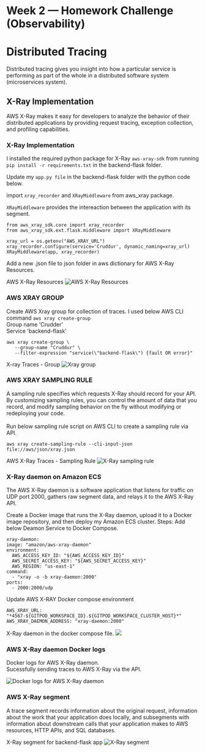 # Week 2 — Homework Challenge (Observability)
# Distributed Tracing
Distributed tracing gives you insight into how a particular service is performing as part of the whole in a distributed software system (microservices system).<br>

## X-Ray Implementation

AWS X-Ray makes it easy for developers to analyze the behavior of their distributed applications by providing request tracing, exception collection, and profiling capabilities.

### X-Ray Implementation
I installed the required python package for X-Ray ``` aws-xray-sdk ``` from running 
``` pip install -r requirements.txt ``` in the backend-flask folder. <br>

Update my ``` app.py file ``` in the backend-flask folder with the python code below. <br>

import ```xray_recorder``` and ```XRayMiddleware``` from aws_xray package.

```XRayMiddleware``` provides the intereaction between the application with its segment.

    from aws_xray_sdk.core import xray_recorder
    from aws_xray_sdk.ext.flask.middleware import XRayMiddleware
   
    xray_url = os.getenv("AWS_XRAY_URL")
    xray_recorder.configure(service='Cruddur', dynamic_naming=xray_url)
    XRayMiddleware(app, xray_recorder)
    
Add a new .json file to json folder in aws dictionary for AWS X-Ray Resources.

AWS X-Ray Resources
![AWS X-Ray Resources](week_2_assets/xray_json.png) <br>

### AWS XRAY GROUP

Create AWS Xray group for collection of traces. I used below AWS CLI command ```aws xray create-group``` <br>
Group name 'Crudder' <br>
Service 'backend-flask' <br>

    aws xray create-group \
       --group-name "Cruddur" \
       --filter-expression "service(\"backend-flask\") {fault OR error}"

X-ray Traces - Group
![Xray group](week_2_assets/x-ray%20group.PNG)

### AWS XRAY SAMPLING RULE

A sampling rule specifies which requests X-Ray should record for your API. By customizing sampling rules, you can control the amount of data that you record, and modify sampling behavior on the fly without modifying or redeploying your code.<br>
<br>
Run below sampling rule script on AWS CLI to create a sampling rule via API.

    aws xray create-sampling-rule --cli-input-json file://aws/json/xray.json

AWS X-Ray Traces - Sampling Rule
![X-Ray sampling rule](week_2_assets/sampling%20rule.PNG)

### X-Ray daemon on Amazon ECS
The AWS X-Ray daemon is a software application that listens for traffic on UDP port 2000, gathers raw segment data, and relays it to the AWS X-Ray API.<br>

Create a Docker image that runs the X-Ray daemon, upload it to a Docker image repository, and then deploy my Amazon ECS cluster.
Steps:
Add below Deamon Service to Docker Compose.

    xray-daemon:
    image: "amazon/aws-xray-daemon"
    environment:
      AWS_ACCESS_KEY_ID: "${AWS_ACCESS_KEY_ID}"
      AWS_SECRET_ACCESS_KEY: "${AWS_SECRET_ACCESS_KEY}"
      AWS_REGION: "us-east-1"
    command:
      - "xray -o -b xray-daemon:2000"
    ports:
      - 2000:2000/udp
 
 Update AWS X-RAY Docker compose environment
 
    AWS_XRAY_URL: "*4567-${GITPOD_WORKSPACE_ID}.${GITPOD_WORKSPACE_CLUSTER_HOST}*"
    AWS_XRAY_DAEMON_ADDRESS: "xray-daemon:2000"

X-Ray daemon in the docker compose file.
![](week_2_assets/Xray-daemon.png)

### AWS X-Ray daemon Docker logs
Docker logs for AWS X-Ray daemon.<br>
Sucessfully sending traces to AWS X-Ray via the API.

![Docker logs for AWS X-Ray daemon ](week_2_assets/X-ray_logs.PNG)

### AWS X-Ray segment
A trace segment records information about the original request, information about the work that your application does locally, and subsegments with information about downstream calls that your application makes to AWS resources, HTTP APIs, and SQL databases.<br>

X-Ray segment for backend-flask app
![X-Ray segment](week_2_assets/X-ray-Segment%20details.PNG)

